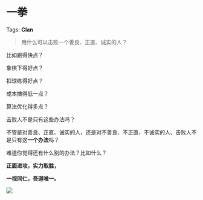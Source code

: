 # 一拳

Tags: **Clan**

> 用什么可以击败一个善良、正直、诚实的人？



比如跑得快点？

象棋下得好点？

扣球练得好点？

成本搞得低一点？

算法优化得多点？

击败人不是只有这些办法吗？

不管是对善良、正直、诚实的人，还是对不善良、不正直、不诚实的人、击败人不是只有这**一个办法**吗？

  


难道你觉得还有什么别的办法？比如什么？

  


**正面进攻，实力取胜，**

**一视同仁，吾道唯一。**

![](https://pic1.zhimg.com/50/v2-4d511174d52bc6e9a305f95190769161_720w.jpg?source=2c26e567)

